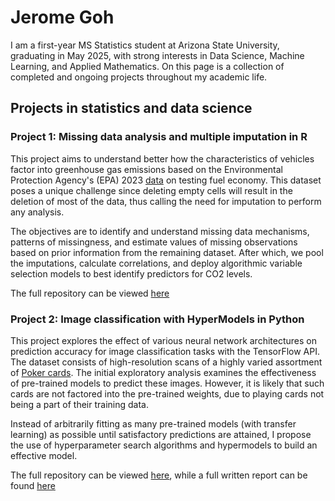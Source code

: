 # Jerome Goh

I am a first-year MS Statistics student at Arizona State University, graduating in May 2025, with strong interests in Data Science, Machine Learning, and Applied Mathematics. On this page is a collection of completed and ongoing projects throughout my academic life.

## Projects in statistics and data science

### Project 1: Missing data analysis and multiple imputation in R
This project aims to understand better how the characteristics of vehicles factor into greenhouse gas emissions based on the Environmental Protection Agency's (EPA) 2023 [data](https://www.epa.gov/compliance-and-fuel-economy-data/data-cars-used-testing-fuel-economy) on testing fuel economy. This dataset poses a unique challenge since deleting empty cells will result in the deletion of most of the data, thus calling the need for imputation to perform any analysis.

The objectives are to identify and understand missing data mechanisms, patterns of missingness, and estimate values of missing observations based on prior information from the remaining dataset. After which, we pool the imputations, calculate correlations, and deploy algorithmic variable selection models to best identify predictors for CO2 levels. 

The full repository can be viewed [here](https://github.com/jerome-goh/Multiple_Imputation)

### Project 2: Image classification with HyperModels in Python

This project explores the effect of various neural network architectures on prediction accuracy for image classification tasks with the TensorFlow API. The dataset consists of high-resolution scans of a highly varied assortment of [Poker cards](https://www.kaggle.com/datasets/gpiosenka/cards-image-datasetclassification/data). The initial exploratory analysis examines the effectiveness of pre-trained models to predict these images. However, it is likely that such cards are not factored into the pre-trained weights, due to playing cards not being a part of their training data. 

Instead of arbitrarily fitting as many pre-trained models (with transfer learning) as possible until satisfactory predictions are attained, I propose the use of hyperparameter search algorithms and hypermodels to build an effective model.

The full repository can be viewed [here](https://github.com/jerome-goh/DL_CNN), while a full written report can be found [here](https://github.com/jerome-goh/DL_CNN_PY/blob/main/STP598_FinalProject.pdf)
